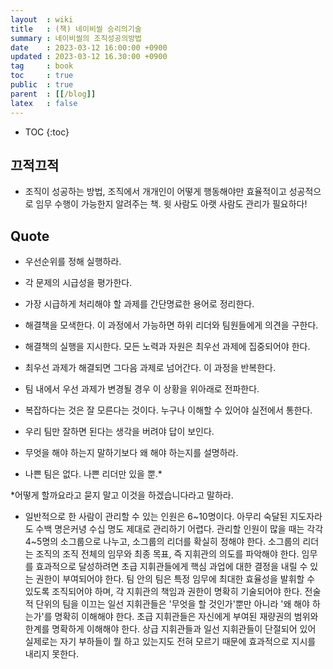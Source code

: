 ```yaml
---
layout  : wiki
title   : (책) 네이비씰 승리의기술
summary : 네이비씰의 조직성공의방법
date    : 2023-03-12 16:00:00 +0900
updated : 2023-03-12 16.30:00 +0900
tag     : book
toc     : true
public  : true
parent  : [[/blog]]
latex   : false
---
```

* TOC
{:toc}

## 끄적끄적

* 조직이 성공하는 방법, 조직에서 개개인이 어떻게 행동해야만 효율적이고 성공적으로 임무 수행이 가능한지 알려주는 책. 윗 사람도 아랫 사람도 관리가 필요하다!

## Quote

* 우선순위를 정해 실행하라.
* 각 문제의 시급성을 평가한다.
* 가장 시급하게 처리해야 할 과제를 간단명료한 용어로 정리한다.
* 해결책을 모색한다. 이 과정에서 가능하면 하위 리더와 팀원들에게 의견을 구한다.
* 해결책의 실행을 지시한다. 모든 노력과 자원은 최우선 과제에 집중되어야 한다.
* 최우선 과제가 해결되면 그다음 과제로 넘어간다. 이 과정을 반복한다.
* 팀 내에서 우선 과제가 변경될 경우 이 상황을 위아래로 전파한다.

* 복잡하다는 것은 잘 모른다는 것이다. 누구나 이해할 수 있어야 실전에서 통한다.

* 우리 팀만 잘하면 된다는 생각을 버려야 답이 보인다.

* 무엇을 해야 하는지 말하기보다 왜 해야 하는지를 설명하라.

* 나쁜 팀은 없다. 나쁜 리더만 있을 뿐.*

*어떻게 할까요라고 묻지 말고 이것을 하겠습니다라고 말하라.

* 일반적으로 한 사람이 관리할 수 있는 인원은 6~10명이다. 아무리 숙달된 지도자라도 수백 명은커녕 수십 명도 제대로 관리하기 어렵다. 관리할 인원이 많을 때는 각각 4~5명의 소그룹으로 나누고, 소그룹의 리더를 확실히 정해야 한다. 소그룹의 리더는 조직의 조직 전체의 임무와 최종 목표, 즉 지휘관의 의도를 파악해야 한다. 임무를 효과적으로 달성하려면 초급 지휘관들에게 핵심 과업에 대한 결정을 내릴 수 있는 권한이 부여되어야 한다. 팀 안의 팀은 특정 임무에 최대한 효율성을 발휘할 수 있도록 조직되어야 하며, 각 지휘관의 책임과 권한이 명확히 기술되어야 한다. 전술적 단위의 팀을 이끄는 일선 지휘관들은 '무엇을 할 것인가'뿐만 아니라 '왜 해야 하는가'를 명확히 이해해야 한다. 초급 지휘관들은 자신에게 부여된 재량권의 범위와 한계를 명확하게 이해해야 한다. 상급 지휘관들과 일선 지휘관들이 단절되어 있어 실제로는 자기 부하들이 뭘 하고 있는지도 전혀 모르기 때문에 효과적으로 지시를 내리지 못한다.
